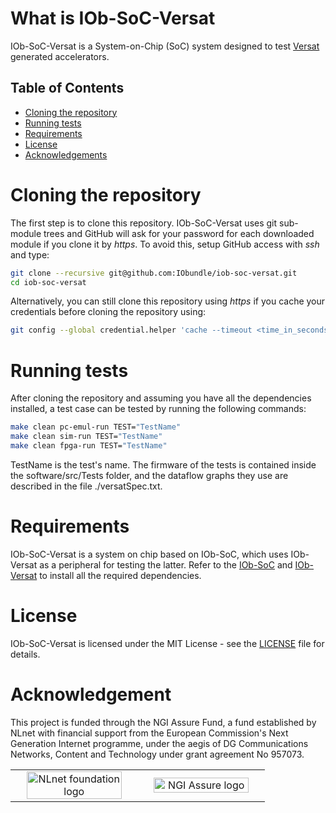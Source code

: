 # What is IOb-SoC-Versat

IOb-SoC-Versat is a System-on-Chip (SoC) system designed to test [Versat](https://github.com/IObundle/iob-versat) generated accelerators.

## Table of Contents
- [Cloning the repository](#cloning-the-repository)
- [Running tests](#running-tests)
- [Requirements](#requirements)
- [License](#license)
- [Acknowledgements](#acknowledgements)


# Cloning the repository

The first step is to clone this repository. IOb-SoC-Versat uses git sub-module trees and GitHub will ask for your password for each downloaded module if you clone it by *https*. To avoid this,
setup GitHub access with *ssh* and type:

```bash
git clone --recursive git@github.com:IObundle/iob-soc-versat.git
cd iob-soc-versat
```

Alternatively, you can still clone this repository using *https* if you cache
your credentials before cloning the repository using: 
```bash
git config --global credential.helper 'cache --timeout <time_in_seconds>'
```

# Running tests

After cloning the repository and assuming you have all the dependencies installed,  a  test case can be tested by running the following commands:

```bash
make clean pc-emul-run TEST="TestName"
make clean sim-run TEST="TestName"
make clean fpga-run TEST="TestName"
```

TestName is the test's name. The firmware of the tests is contained inside the software/src/Tests folder, and the dataflow graphs they use are described in the file ./versatSpec.txt.

# Requirements

IOb-SoC-Versat is a system on chip based on IOb-SoC, which uses IOb-Versat as a peripheral for testing the latter. Refer to the [IOb-SoC](https://github.com/IObundle/iob-soc) and [IOb-Versat](https://github.com/IObundle/iob-versat) to install all the required
dependencies.

# License

IOb-SoC-Versat is licensed under the MIT License - see the [LICENSE](LICENSE) file for details.


# Acknowledgement
This project is funded through the NGI Assure Fund, a fund established by NLnet
with financial support from the European Commission's Next Generation Internet
programme, under the aegis of DG Communications Networks, Content and Technology
under grant agreement No 957073.

<table>
    <tr>
        <td align="center" width="50%"><img src="https://nlnet.nl/logo/banner.svg" alt="NLnet foundation logo" style="width:90%"></td>
        <td align="center"><img src="https://nlnet.nl/image/logos/NGIAssure_tag.svg" alt="NGI Assure logo" style="width:90%"></td>
    </tr>
</table>
